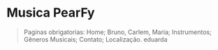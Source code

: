 #  Musica PearFy

> Paginas obrigatorias:
> Home; Bruno, Carlem, Maria; Instrumentos; Gêneros Musicais; Contato; Localização.
>eduarda
